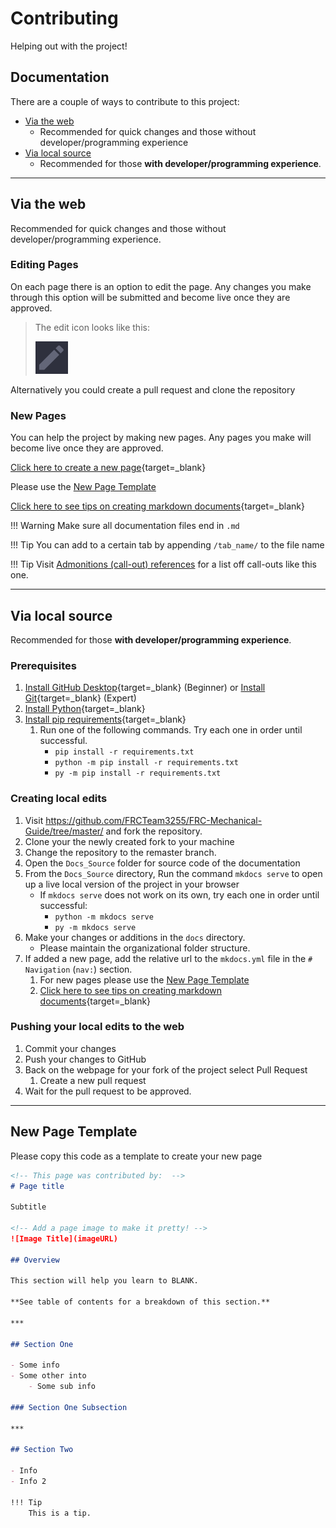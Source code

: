 # Contributing

Helping out with the project!

## Documentation

There are a couple of ways to contribute to this project:

- [Via the web](#via-the-web) 
    - Recommended for quick changes and those without developer/programming experience
- [Via local source](#via-local-source) 
    - Recommended for those **with developer/programming experience**.

***

## Via the web

Recommended for quick changes and those without developer/programming experience.

### Editing Pages

On each page there is an option to edit the page. Any changes you make through this option will be submitted and become live once they are approved.  

> The edit icon looks like this:
> 
> ![](assets/images/contributing/edit_icon.png)

Alternatively you could create a pull request and clone the repository

### New Pages

You can help the project by making new pages. Any pages you make will become live once they are approved.  

[Click here to create a new page](https://github.com/FRCTeam3255/FRC-Mechanical-Guide/new/master/docs){target=_blank}

Please use the [New Page Template](#new-page-template)

[Click here to see tips on creating markdown documents](https://www.markdownguide.org/cheat-sheet/){target=_blank}

!!! Warning
    Make sure all documentation files end in `.md`

!!! Tip
    You can add to a certain tab by appending `/tab_name/` to the file name

!!! Tip
    Visit [Admonitions (call-out) references](https://squidfunk.github.io/mkdocs-material/reference/admonitions/) for a list off call-outs like this one.

***

## Via local source

Recommended for those **with developer/programming experience**.

### Prerequisites

1. [Install GitHub Desktop](https://desktop.github.com){target=_blank} (Beginner) or [Install Git](https://git-scm.com){target=_blank} (Expert)
2. [Install Python](https://www.python.org){target=_blank}
3. [Install pip requirements](https://raw.githubusercontent.com/FRCTeam3255/FRC-Mechanical-Guide/master/requirements.txt){target=_blank}
      1. Run one of the following commands. Try each one in order until successful.
         - `pip install -r requirements.txt` 
         - `python -m pip install -r requirements.txt` 
         - `py -m pip install -r requirements.txt`

### Creating local edits

1. Visit <https://github.com/FRCTeam3255/FRC-Mechanical-Guide/tree/master/> and fork the repository.
2. Clone your the newly created fork to your machine
3. Change the repository to the remaster branch.
4. Open the `Docs_Source` folder for source code of the documentation
5. From the `Docs_Source` directory, Run the command `mkdocs serve` to open up a live local version of the project in your browser
   - If `mkdocs serve` does not work on its own, try each one in order until successful:
     - `python -m mkdocs serve` 
     - `py -m mkdocs serve`
6. Make your changes or additions in the `docs` directory.
   - Please maintain the organizational folder structure.
7. If added a new page, add the relative url to the `mkdocs.yml` file in the `# Navigation` (`nav:`) section.
   1. For new pages please use the [New Page Template](#new-page-template)
   2. [Click here to see tips on creating markdown documents](https://www.markdownguide.org/cheat-sheet/){target=_blank}

### Pushing your local edits to the web

1. Commit your changes
2. Push your changes to GitHub
3. Back on the webpage for your fork of the project select Pull Request
   1. Create a new pull request
4. Wait for the pull request to be approved.

***

## New Page Template

Please copy this code as a template to create your new page

```markdown
<!-- This page was contributed by:  -->
# Page title

Subtitle

<!-- Add a page image to make it pretty! -->
![Image Title](imageURL)

## Overview

This section will help you learn to BLANK.

**See table of contents for a breakdown of this section.**

***

## Section One

- Some info
- Some other into
    - Some sub info

### Section One Subsection

***

## Section Two

- Info
- Info 2

!!! Tip
    This is a tip.
```
